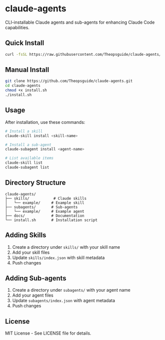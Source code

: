 # claude-agents

CLI-installable Claude agents and sub-agents for enhancing Claude Code capabilities.

## Quick Install

```bash
curl -fsSL https://raw.githubusercontent.com/Theopsguide/claude-agents/main/install.sh | bash
```

## Manual Install

```bash
git clone https://github.com/Theopsguide/claude-agents.git
cd claude-agents
chmod +x install.sh
./install.sh
```

## Usage

After installation, use these commands:

```bash
# Install a skill
claude-skill install <skill-name>

# Install a sub-agent
claude-subagent install <agent-name>

# List available items
claude-skill list
claude-subagent list
```

## Directory Structure

```
claude-agents/
├── skills/           # Claude skills
│   └── example/     # Example skill
├── subagents/       # Sub-agents
│   └── example/     # Example agent
├── docs/            # Documentation
└── install.sh       # Installation script
```

## Adding Skills

1. Create a directory under `skills/` with your skill name
2. Add your skill files
3. Update `skills/index.json` with skill metadata
4. Push changes

## Adding Sub-agents

1. Create a directory under `subagents/` with your agent name
2. Add your agent files
3. Update `subagents/index.json` with agent metadata
4. Push changes

## License

MIT License - See LICENSE file for details.